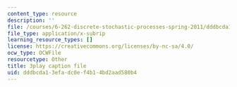 ```yaml
---
content_type: resource
description: ''
file: /courses/6-262-discrete-stochastic-processes-spring-2011/dddbcda13efadc0ef4b14bd2aad580b4_ct0QGoi3n4Q.srt
file_type: application/x-subrip
learning_resource_types: []
license: https://creativecommons.org/licenses/by-nc-sa/4.0/
ocw_type: OCWFile
resourcetype: Other
title: 3play caption file
uid: dddbcda1-3efa-dc0e-f4b1-4bd2aad580b4
---
```

